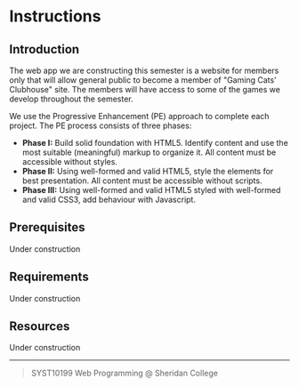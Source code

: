 # Instructions
## Introduction
The web app we are constructing this semester is a website for members only that will allow general public to become a member of "Gaming Cats' Clubhouse" site. The members will have access to some of the games we develop throughout the semester.

We use the Progressive Enhancement (PE) approach to complete each project. The PE process consists of three phases:
-   **Phase I:**  Build solid foundation with HTML5. Identify content and use the most suitable (meaningful) markup to organize it. All content must be accessible without styles.
-   **Phase II:**  Using well-formed and valid HTML5, style the elements for best presentation. All content must be accessible without scripts.
-   **Phase III:**  Using well-formed and valid HTML5 styled with well-formed and valid CSS3, add behaviour with Javascript.

## Prerequisites

Under construction

## Requirements

Under construction

## Resources

Under construction

---

> SYST10199 Web Programming @ Sheridan College
